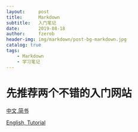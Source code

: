 ```yaml
---
layout:     post
title:      Markdown
subtitle:   入门笔记
date:       2019-08-18
author:     fzerob
header-img: img/markdown/post-bg-markdown.jpg
catalog: true
tags:
    - Markdown
    - 学习笔记
---
```


>


# 先推荐两个不错的入门网站
[中文,简书](https://www.jianshu.com/p/1e402922ee32)

[English, Tutorial](https://agea.github.io/tutorial.md/)
